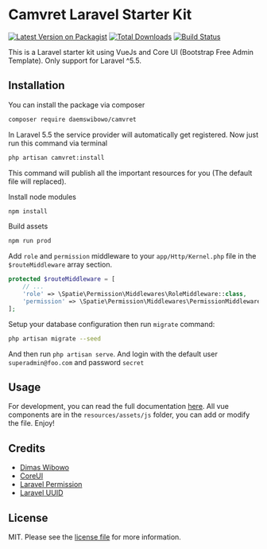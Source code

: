 # Camvret Laravel Starter Kit

[![Latest Version on Packagist][ico-version]][link-packagist]
[![Total Downloads][ico-downloads]][link-downloads]
[![Build Status][ico-travis]][link-travis]
<!-- [![StyleCI][ico-styleci]][link-styleci] -->

This is a Laravel starter kit using VueJs and Core UI (Bootstrap Free Admin Template). Only support for Laravel ^5.5.

## Installation

You can install the package via composer


``` bash
composer require daemswibowo/camvret
```

In Laravel 5.5 the service provider will automatically get registered. Now just run this command via terminal

``` bash
php artisan camvret:install
```
This command will publish all the important resources for you (The default file will replaced).

Install node modules

```bash
npm install
```

Build assets

```bash
npm run prod
```

Add `role` and `permission` middleware to your `app/Http/Kernel.php` file in the `$routeMiddleware` array section.

``` php
protected $routeMiddleware = [
	// ...
    'role' => \Spatie\Permission\Middlewares\RoleMiddleware::class,
    'permission' => \Spatie\Permission\Middlewares\PermissionMiddleware::class,
];
```

Setup your database configuration then run `migrate` command:

``` bash
php artisan migrate --seed
```

And then run `php artisan serve`. And login with the default user `superadmin@foo.com` and password `secret`

## Usage

For development, you can read the full documentation <a href="https://laravel.com/docs/5.7/frontend">here</a>.
All vue components are in the `resources/assets/js` folder, you can add or modify the file. Enjoy!

## Credits

- [Dimas Wibowo][link-author]
- [CoreUI][link-coreui]
- [Laravel Permission][link-laravel-permission]
- [Laravel UUID][link-laravel-uuid]

## License

MIT. Please see the [license file](license.md) for more information.

[ico-version]: https://img.shields.io/packagist/v/daemswibowo/camvret.svg?style=flat-square
[ico-downloads]: https://img.shields.io/packagist/dt/daemswibowo/camvret.svg?style=flat-square
[ico-travis]: https://img.shields.io/travis/daemswibowo/camvret/master.svg?style=flat-square
[ico-styleci]: https://styleci.io/repos/12345678/shield

[link-packagist]: https://packagist.org/packages/daemswibowo/camvret
[link-downloads]: https://packagist.org/packages/daemswibowo/camvret
[link-travis]: https://travis-ci.org/daemswibowo/camvret
[link-styleci]: https://styleci.io/repos/12345678
[link-author]: https://daemswibowo.github.io
[link-coreui]: https://coreui.io
[link-laravel-permission]: https://github.com/spatie/laravel-permission
[link-laravel-uuid]: https://github.com/webpatser/laravel-uuid

